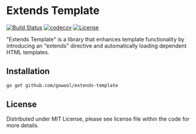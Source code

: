 # Extends Template

[![Build Status](https://github.com/gowool/extends-template/workflows/Tests/badge.svg?branch=main)](https://github.com/gowool/extends-template/actions?query=branch%3Amain)
[![codecov](https://codecov.io/gh/gowool/extends-template/branch/main/graph/badge.svg)](https://codecov.io/gh/gowool/extends-template)
[![License](https://img.shields.io/dub/l/vibe-d.svg)](https://github.com/gowool/extends-template/blob/main/LICENSE)

"Extends Template" is a library that enhances template functionality by introducing an "extends" directive and automatically loading dependent HTML templates.

## Installation

```sh
go get github.com/gowool/extends-template
```

## License

Distributed under MIT License, please see license file within the code for more details.
